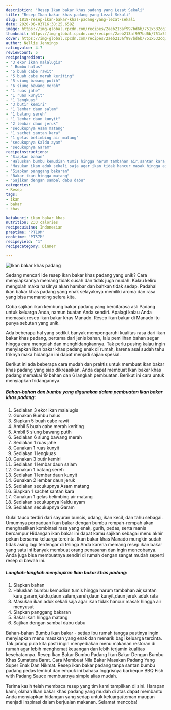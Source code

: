 ```yaml
---
description: "Resep Ikan bakar khas padang yang Lezat Sekali"
title: "Resep Ikan bakar khas padang yang Lezat Sekali"
slug: 1818-resep-ikan-bakar-khas-padang-yang-lezat-sekali
date: 2020-06-03T16:38:25.658Z
image: https://img-global.cpcdn.com/recipes/2aeb213af997bd6b/751x532cq70/ikan-bakar-khas-padang-foto-resep-utama.jpg
thumbnail: https://img-global.cpcdn.com/recipes/2aeb213af997bd6b/751x532cq70/ikan-bakar-khas-padang-foto-resep-utama.jpg
cover: https://img-global.cpcdn.com/recipes/2aeb213af997bd6b/751x532cq70/ikan-bakar-khas-padang-foto-resep-utama.jpg
author: Nellie Jennings
ratingvalue: 4.7
reviewcount: 5
recipeingredient:
- "3 ekor ikan malalugis"
- " Bumbu halus"
- "5 buah cabe rawit"
- "5 buah cabe merah keriting"
- "5 siung bawang putih"
- "6 siung bawang merah"
- "1 ruas jahe"
- "1 ruas kunyit"
- "1 lengkuas"
- "3 butir kemiri"
- "1 lembar daun salam"
- "1 batang sereh"
- "1 lembar daun kunyit"
- "2 lembar daun jeruk"
- "secukupnya Asam matang"
- "1 sachet santan kara"
- "1 gelas belimbing air matang"
- "secukupnya Kaldu ayam"
- "secukupnya Garam"
recipeinstructions:
- "Siapkan bahan"
- "Haluskan bumbu kemudian tumis hingga harum tambahan air,santan kara,garam,kaldu,daun salam,sereh,daun kunyit,daun jeruk aduk rata"
- "Masukan ikan aduk sekali saja agar ikan tidak hancur masak hingga air menyusut"
- "Siapkan panggang bakaran"
- "Bakar ikan hingga matang"
- "Sajikan dengan sambal dabu dabu"
categories:
- Resep
tags:
- ikan
- bakar
- khas

katakunci: ikan bakar khas 
nutrition: 233 calories
recipecuisine: Indonesian
preptime: "PT19M"
cooktime: "PT57M"
recipeyield: "1"
recipecategory: Dinner

---
```



![Ikan bakar khas padang](https://img-global.cpcdn.com/recipes/2aeb213af997bd6b/751x532cq70/ikan-bakar-khas-padang-foto-resep-utama.jpg)

Sedang mencari ide resep ikan bakar khas padang yang unik? Cara menyiapkannya memang tidak susah dan tidak juga mudah. Kalau keliru mengolah maka hasilnya akan hambar dan bahkan tidak sedap. Padahal ikan bakar khas padang yang enak selayaknya memiliki aroma dan rasa yang bisa memancing selera kita.

Coba sajikan ikan kembung bakar padang yang bercitarasa asli Padang untuk keluarga Anda, namun buatan Anda sendiri. Apalagi kalau Anda memasak resep ikan bakar khas Manado. Resep ikan bakar di Manado itu punya sebutan yang unik.

Ada beberapa hal yang sedikit banyak mempengaruhi kualitas rasa dari ikan bakar khas padang, pertama dari jenis bahan, lalu pemilihan bahan segar hingga cara mengolah dan menghidangkannya. Tak perlu pusing kalau ingin menyiapkan ikan bakar khas padang enak di rumah, karena asal sudah tahu triknya maka hidangan ini dapat menjadi sajian spesial.


Berikut ini ada beberapa cara mudah dan praktis untuk membuat ikan bakar khas padang yang siap dikreasikan. Anda dapat membuat Ikan bakar khas padang memakai 19 bahan dan 6 langkah pembuatan. Berikut ini cara untuk menyiapkan hidangannya.

<!--inarticleads1-->

##### Bahan-bahan dan bumbu yang digunakan dalam pembuatan Ikan bakar khas padang:

1. Sediakan 3 ekor ikan malalugis
1. Gunakan  Bumbu halus
1. Siapkan 5 buah cabe rawit
1. Ambil 5 buah cabe merah keriting
1. Ambil 5 siung bawang putih
1. Sediakan 6 siung bawang merah
1. Sediakan 1 ruas jahe
1. Gunakan 1 ruas kunyit
1. Sediakan 1 lengkuas
1. Gunakan 3 butir kemiri
1. Sediakan 1 lembar daun salam
1. Gunakan 1 batang sereh
1. Sediakan 1 lembar daun kunyit
1. Gunakan 2 lembar daun jeruk
1. Sediakan secukupnya Asam matang
1. Siapkan 1 sachet santan kara
1. Gunakan 1 gelas belimbing air matang
1. Sediakan secukupnya Kaldu ayam
1. Sediakan secukupnya Garam


Gulai tauco terdiri dari sayuran buncis, udang, ikan kecil, dan tahu sebagai. Umumnya perpaduan ikan bakar dengan bumbu rempah-rempah akan menghasilkan kombinasi rasa yang enak, gurih, pedas, serta manis bercampur Hidangan ikan bakar ini dapat kamu sajikan sebagai menu akhir pekan bersama keluarga tercinta. Ikan bakar khas Manado mungkin sudah tidak asing lagi terdengar di telinga Anda karena memang resep ikan bakar yang satu ini banyak membuat orang penasaran dan ingin mencobanya. Anda juga bisa membuatnya sendiri di rumah dengan sangat mudah seperti resep di bawah ini. 

<!--inarticleads2-->

##### Langkah-langkah menyiapkan Ikan bakar khas padang:

1. Siapkan bahan
1. Haluskan bumbu kemudian tumis hingga harum tambahan air,santan kara,garam,kaldu,daun salam,sereh,daun kunyit,daun jeruk aduk rata
1. Masukan ikan aduk sekali saja agar ikan tidak hancur masak hingga air menyusut
1. Siapkan panggang bakaran
1. Bakar ikan hingga matang
1. Sajikan dengan sambal dabu dabu


Bahan-bahan Bumbu ikan bakar - setiap ibu rumah tangga pastinya ingin menyiapkan menu masakan yang enak dan menarik bagi keluarga tercinta. Tak jarang pula kita pasti ingin menyediakan menu makanan restoran di rumah agar lebih menghemat keuangan dan lebih terjamin kualitas kesehatannya. Resep Ikan Bakar Bumbu Padang Ikan Bakar Dengan Bumbu Khas Sumatera Barat. Cara Membuat Nila Bakar Masakan Padang Yang Super Enak Dan Nikmat. Resep ikan bakar padang tanpa santan bumbu padang pedas lembut dan empuk ini bahasa Inggrisnya barbeque BBQ Fish with Padang Sauce membuatnya simple alias mudah. 

Terima kasih telah membaca resep yang tim kami tampilkan di sini. Harapan kami, olahan Ikan bakar khas padang yang mudah di atas dapat membantu Anda menyiapkan hidangan yang sedap untuk keluarga/teman maupun menjadi inspirasi dalam berjualan makanan. Selamat mencoba!
